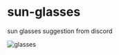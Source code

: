 # sun-glasses
sun glasses suggestion from discord
 <html>
<img
  src="/path/to/img.jpg"
  alt="glasses"
  title="glasses"
  style="display: inline-block; margin: 0 auto; max-width: 300px">
</html>
